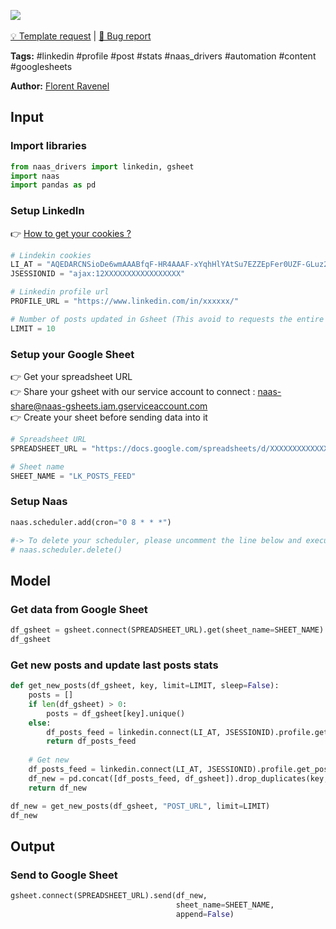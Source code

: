 <a href="https://app.naas.ai/user-redirect/naas/downloader?url=https://raw.githubusercontent.com/jupyter-naas/awesome-notebooks/master/LinkedIn/LinkedIn_Send_posts_feed_to_gsheet.ipynb" target="_parent"><img src="https://naasai-public.s3.eu-west-3.amazonaws.com/open_in_naas.svg"/></a><br><br><a href="https://github.com/jupyter-naas/awesome-notebooks/issues/new?assignees=&labels=&template=template-request.md&title=Tool+-+Action+of+the+notebook+">💡 Template request</a> | <a href="https://github.com/jupyter-naas/awesome-notebooks/issues/new?assignees=&labels=&template=bug_report.md&title=LinkedIn+-+Send+posts+feed+to+gsheet:+Error+short+description">🚨 Bug report</a>

**Tags:** #linkedin #profile #post #stats #naas_drivers #automation #content #googlesheets

**Author:** [Florent Ravenel](https://www.linkedin.com/in/florent-ravenel/)

## Input

### Import libraries


```python
from naas_drivers import linkedin, gsheet
import naas
import pandas as pd
```

### Setup LinkedIn
👉 <a href='https://www.notion.so/LinkedIn-driver-Get-your-cookies-d20a8e7e508e42af8a5b52e33f3dba75'>How to get your cookies ?</a>


```python
# Lindekin cookies
LI_AT = "AQEDARCNSioDe6wmAAABfqF-HR4AAAF-xYqhHlYAtSu7EZZEpFer0UZF-GLuz2DNSz4asOOyCRxPGFjenv37irMObYYgxxxxxxx"
JSESSIONID = "ajax:12XXXXXXXXXXXXXXXXX"

# Linkedin profile url
PROFILE_URL = "https://www.linkedin.com/in/xxxxxx/"

# Number of posts updated in Gsheet (This avoid to requests the entire database)
LIMIT = 10
```

### Setup your Google Sheet
👉 Get your spreadsheet URL<br>
👉 Share your gsheet with our service account to connect : naas-share@naas-gsheets.iam.gserviceaccount.com<br>
👉 Create your sheet before sending data into it


```python
# Spreadsheet URL
SPREADSHEET_URL = "https://docs.google.com/spreadsheets/d/XXXXXXXXXXXXXXXXXXXX"

# Sheet name
SHEET_NAME = "LK_POSTS_FEED"
```

### Setup Naas


```python
naas.scheduler.add(cron="0 8 * * *")

#-> To delete your scheduler, please uncomment the line below and execute this cell
# naas.scheduler.delete()
```

## Model

### Get data from Google Sheet


```python
df_gsheet = gsheet.connect(SPREADSHEET_URL).get(sheet_name=SHEET_NAME)
df_gsheet
```

### Get new posts and update last posts stats


```python
def get_new_posts(df_gsheet, key, limit=LIMIT, sleep=False):
    posts = []
    if len(df_gsheet) > 0:
        posts = df_gsheet[key].unique()
    else:
        df_posts_feed = linkedin.connect(LI_AT, JSESSIONID).profile.get_posts_feed(PROFILE_URL, limit=-1, sleep=sleep)
        return df_posts_feed
    
    # Get new
    df_posts_feed = linkedin.connect(LI_AT, JSESSIONID).profile.get_posts_feed(PROFILE_URL, limit=LIMIT, sleep=sleep)
    df_new = pd.concat([df_posts_feed, df_gsheet]).drop_duplicates(key, keep="first")
    return df_new

df_new = get_new_posts(df_gsheet, "POST_URL", limit=LIMIT)
df_new
```

## Output

### Send to Google Sheet


```python
gsheet.connect(SPREADSHEET_URL).send(df_new,
                                     sheet_name=SHEET_NAME,
                                     append=False)
```
